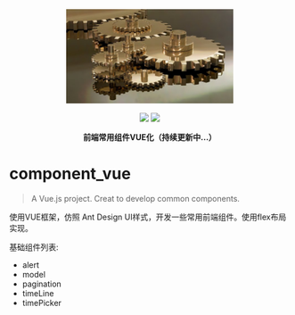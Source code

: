 <div align="center">
  <img width="300" src="src/assets/logo.png" alt="component" />
  <br>


  <a href="javascript:;"><img src="https://img.shields.io/badge/language-JavaScript-brightgreen.svg" /></a>
  <a href="https://opensource.org/licenses/mit-license.php"><img src="https://img.shields.io/badge/license-MIT-blue.svg" /></a>

  <p><strong>前端常用组件VUE化（持续更新中...）</strong></p>
  
</div>

# component_vue

> A Vue.js project. Creat to develop common components.

使用VUE框架，仿照 Ant Design UI样式，开发一些常用前端组件。使用flex布局实现。

基础组件列表:
- alert
- model
- pagination
- timeLine
- timePicker

